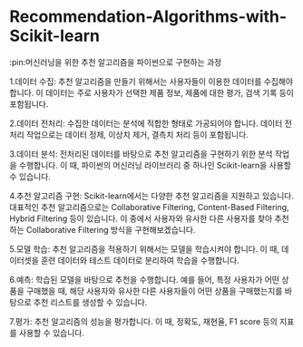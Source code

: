 # Recommendation-Algorithms-with-Scikit-learn

:pin:머신러닝을 위한 추천 알고리즘을 파이썬으로 구현하는 과정

1.데이터 수집: 추천 알고리즘을 만들기 위해서는 사용자들이 이용한 데이터를 수집해야 합니다. 
  이 데이터는 주로 사용자가 선택한 제품 정보, 제품에 대한 평가, 검색 기록 등이 포함됩니다.

2.데이터 전처리: 수집한 데이터는 분석에 적합한 형태로 가공되어야 합니다. 데이터 전처리 작업으로는 데이터 정제, 이상치 제거, 결측치 처리 등이 포함됩니다.

3.데이터 분석: 전처리된 데이터를 바탕으로 추천 알고리즘을 구현하기 위한 분석 작업을 수행합니다. 
  이 때, 파이썬의 머신러닝 라이브러리 중 하나인 Scikit-learn을 사용할 수 있습니다.

4.추천 알고리즘 구현: Scikit-learn에서는 다양한 추천 알고리즘을 지원하고 있습니다. 
  대표적인 추천 알고리즘으로는 Collaborative Filtering, Content-Based Filtering, Hybrid Filtering 등이 있습니다. 
  이 중에서 사용자와 유사한 다른 사용자를 찾아 추천하는 Collaborative Filtering 방식을 구현해보겠습니다.

5.모델 학습: 추천 알고리즘을 적용하기 위해서는 모델을 학습시켜야 합니다. 이 때, 데이터셋을 훈련 데이터와 테스트 데이터로 분리하여 학습을 수행합니다.

6.예측: 학습된 모델을 바탕으로 추천을 수행합니다. 
  예를 들어, 특정 사용자가 어떤 상품을 구매했을 때, 해당 사용자와 유사한 다른 사용자들이 어떤 상품을 구매했는지를 바탕으로 추천 리스트를 생성할 수 있습니다.

7.평가: 추천 알고리즘의 성능을 평가합니다. 이 때, 정확도, 재현율, F1 score 등의 지표를 사용할 수 있습니다.
